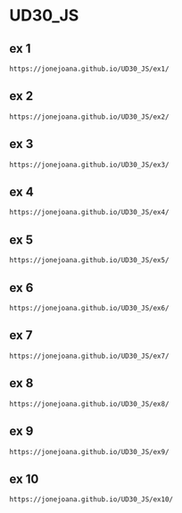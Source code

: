 # UD30_JS

## ex 1
```
https://jonejoana.github.io/UD30_JS/ex1/
```

## ex 2
```
https://jonejoana.github.io/UD30_JS/ex2/
```

## ex 3
```
https://jonejoana.github.io/UD30_JS/ex3/
```

## ex 4
```
https://jonejoana.github.io/UD30_JS/ex4/
```


## ex 5
```
https://jonejoana.github.io/UD30_JS/ex5/
```


## ex 6
```
https://jonejoana.github.io/UD30_JS/ex6/
```

## ex 7
```
https://jonejoana.github.io/UD30_JS/ex7/
```

## ex 8
```
https://jonejoana.github.io/UD30_JS/ex8/
```

## ex 9
```
https://jonejoana.github.io/UD30_JS/ex9/
```

## ex 10
```
https://jonejoana.github.io/UD30_JS/ex10/
```
